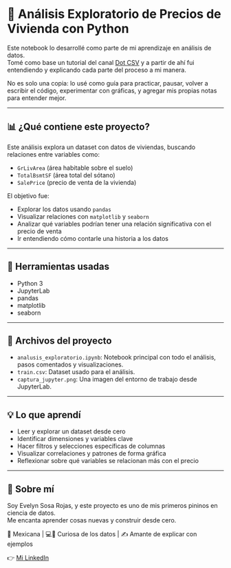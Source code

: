 # 🏡 Análisis Exploratorio de Precios de Vivienda con Python

Este notebook lo desarrollé como parte de mi aprendizaje en análisis de datos.  
Tomé como base un tutorial del canal [Dot CSV](https://youtu.be/PpLtEo3TvFw?si=hiSkIGcNjIBYebAJ) y a partir de ahí fui entendiendo y explicando cada parte del proceso a mi manera.

No es solo una copia: lo usé como guía para practicar, pausar, volver a escribir el código, experimentar con gráficas, y agregar mis propias notas para entender mejor.

---

## 📊 ¿Qué contiene este proyecto?

Este análisis explora un dataset con datos de viviendas, buscando relaciones entre variables como:

- `GrLivArea` (área habitable sobre el suelo)
- `TotalBsmtSF` (área total del sótano)
- `SalePrice` (precio de venta de la vivienda)

El objetivo fue:

- Explorar los datos usando `pandas`
- Visualizar relaciones con `matplotlib` y `seaborn`
- Analizar qué variables podrían tener una relación significativa con el precio de venta
- Ir entendiendo cómo contarle una historia a los datos

---

## 🧰 Herramientas usadas

- Python 3
- JupyterLab
- pandas
- matplotlib
- seaborn

---

## 📂 Archivos del proyecto

- `analusis_exploratorio.ipynb`: Notebook principal con todo el análisis, pasos comentados y visualizaciones.
- `train.csv`: Dataset usado para el análisis.
- `captura_jupyter.png`: Una imagen del entorno de trabajo desde JupyterLab.

---

## 💡 Lo que aprendí

- Leer y explorar un dataset desde cero
- Identificar dimensiones y variables clave
- Hacer filtros y selecciones específicas de columnas
- Visualizar correlaciones y patrones de forma gráfica
- Reflexionar sobre qué variables se relacionan más con el precio

---

## 🚀 Sobre mí

Soy Evelyn Sosa Rojas, y este proyecto es uno de mis primeros pininos en ciencia de datos.  
Me encanta aprender cosas nuevas y construir desde cero.

📍 Mexicana | 💻🩷 Curiosa de los datos | ✍️ Amante de explicar con ejemplos

👉 [Mi LinkedIn](https://www.linkedin.com/in/evelyn-sosa-b332b930a/)  
